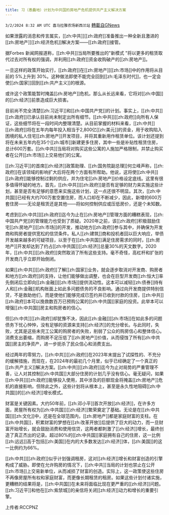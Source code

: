 ```yaml
---
title: 习（愚蠢地）计划为中共国的房地产危机提供共产主义解决方案
---
```

`3/2/2024 8:32 AM UTC 喜马拉雅农场新西兰站` [轉載自GNews](https://gnews.org/articles/2358596)

如果泄露的消息和传言属实，[[zh:中共]][[zh:政府]]准备推出一种全新且激进的[[zh:房地产]][[zh:经济危机]]解决方案——[[zh:政府]]接管。

据Forbes 新闻网报道称，[[zh:中共]]当局所要推出的"新模式 "将以更多的租赁取代过去对所有权的强调，并利用[[zh:政府]]资金收购破产的[[zh:房地产]]。

一旦这样的政策开始实行，[[zh:政府]]在[[zh:房地产]][[zh:市场]]中的作用将从目前的 5%上升到 30%。这种做法即使不能完全回到[[zh:毛泽东时代]]，也一定会使[[zh:国家]]回到[[zh:共产主义]]的根源。

或许这个政策能暂时掩盖[[zh:房地产]]危机，那么从长远来看，它将对[[zh:中国]]的[[zh:经济]]前景造成巨大损害。

目前尚不完全清楚[[zh:习近平]]和[[zh:中国共产党]]的计划。事实上，[[zh:中共]][[zh:政府]]已承认目前尚未制定出所有细节。[[zh:中共]][[zh:政府]]向所有人保证，这些细节将在一段时间内整理清楚。从目前掌握的材料来看，[[zh:中共]][[zh:政府]]将在五年内每年投入相当于2,800亿[[zh:美元]]的资金，用于收购陷入困境的私人住宅[[zh:房地产]]开发项目，并将其重新用作租赁单位。该计划还提到将在未来五年内在35个[[zh:城市]]新建更多住房，其中一些是补贴性租赁住房，总计600万套。[[zh:中共]]当局将对购买这些公寓的人施加严格限制，并禁止购买者在公开[[zh:市场]]上交易他们的公寓。

[[zh:习近平]]的首席[[zh:经济]]政策助理、[[zh:国务院副总理]]何立峰声称，[[zh:政府]]在该领域的影响扩大后将在两个方面有所帮助。他说，这将使[[zh:中共]][[zh:政府]]能够控制过剩的供应，并为住宅[[zh:房地产]]价格设定底线。这里有很多值得怀疑的地方。首先，[[zh:中共]][[zh:政府]]是否有足够的财力来实施这些计划，甚至是否有足够的意愿来实施这些计划，这一点还很不明显。其次，[[zh:中共国]]已经有大约700万套空置住房，而人口却在不断减少，因此，新增的600万套住房——无论是租赁还是其他——将如何控制供应或压低房价，还是个未知数。

考虑到[[zh:中共]][[zh:政府]]迄今为止在[[zh:房地产]]管理方面的糟糕表现，[[zh:中国共产党]]的管理能力也受到了质疑。2020年之前，该[[zh:政府]]积极鼓励住宅[[zh:房地产]][[zh:市场]]的开发，推动地方[[zh:政府]]参与其中，并确保为开发商和购房者提供宽松的信贷条件。私人[[zh:建筑]]商和投机者回以巨大响应，举债开发越来越多的可疑项目，以至于在[[zh:中共国]]满足住房需求的同时，[[zh:房地产]]开发却达到了约占[[zh:中共国]][[zh:经济]]总量30%的天文数字。2020年，[[zh:中共]][[zh:政府]]突然取消了所有这些支持。毫不奇怪，高杠杆和扩张的开发商几乎立即开始倒闭。

如果[[zh:中共]][[zh:政府]]了解[[zh:国家]]业务，就会逐步取消对开发商、购房者和地方[[zh:政府]]的支持，让他们能够做出调整，也会在巨型开发商[[zh:恒大]]率先倒闭后立即向[[zh:金融]][[zh:市场]]提供流动性。这本可以减轻[[zh:债券]]持有人和[[zh:金融]]机构账面上如此多问题债务的不良影响。通过向开发商提供特别信贷，不是救助他们，而是使他们能够完成已签约并已收到付款的住房，[[zh:中共]][[zh:政府]]本可以挽救数百万已预购公寓的[[zh:中共国]]家庭的投资。此举本可以增强[[zh:中共国]]房主和购房者的信心。

但[[zh:中共]][[zh:政府]]却犹豫不决，因此[[zh:金融]][[zh:市场]]在如此多的问题债务下忧心忡忡，没有足够的资源来支持[[zh:经济]]的充分增长。与此同时，失败，尤其是这些未完工公寓的购房者的失败，削弱了公众的购房信心和整体信心。消费支出萎缩，而购房不足压低了[[zh:房地产]]价值，从而侵蚀了所有[[zh:中共国]]房主的净资产，进一步扼杀了民众信心和消费支出。

经过两年的零努力，[[zh:中共]][[zh:政府]]在2023年末提出了试探性的、不充分的缓解措施，而现在，在2024年的最初几个月里，似乎已经确定了一个真正的[[zh:共产主义]]解决方案。[[zh:中共]][[zh:政府]]迄今为止对局势的严重管理不善，让人对其控制[[zh:中共国]]大部分住房的计划几乎没有信心。毫无疑问，如果[[zh:中共]][[zh:政府]]能够投入使用，其中涉及的巨额现金将掩盖[[zh:房地产]]危机的直接影响，但除此之外，这些计划将从根本上，甚至是永久性地阻碍[[zh:中共国]]的[[zh:经济]]增长模式。

财富是关键因素。大约50年前，[[zh:邓小平]]首次开放[[zh:经济]]，在许多方面，房屋所有权为[[zh:中共国]][[zh:经济]]繁荣奠定了基础。无论是在[[zh:中共国]][[zh:文化]]中，还是在全球范围内，[[zh:房地产]]都是家庭财富的支柱。在[[zh:中共国]]，积累财富的梦想在[[zh:改革开放]]后提供了巨大的动力，而一旦财富开始增长，就会鼓励消费和使用信贷，这两者都刺激了[[zh:经济]]增长，最终创造了真正杰出的记录。超过80%的[[zh:中共国]]家庭拥有自己的住房，这一比例[[zh:远远]]高于包括[[zh:美国]]在内的大多数发达[[zh:经济]]体，[[zh:美国]]的这一比例约为66%。

[[zh:中共]][[zh:政府]]似乎计划强调租房，这对[[zh:经济]]增长和财富创造的引擎构成了威胁。即使在允许购房的情况下，[[zh:中共]]当局的计划也禁止在公开[[zh:市场]]上交易新单位，从而减损了财富的创造。实际上，这一政策使这些住房不再像房屋所有权和家庭财富，而更像长期租赁的租房。如果这些计划付诸实施，更糟糕的结果将是，[[zh:中共国]]在未来将面临比现在更严重的[[zh:经济]]问题。[[zh:习近平]]和他在[[zh:紫禁城]]的亲信将关闭[[zh:经济]]动力和增长的重要引擎。

上传者:RCCPNZ
